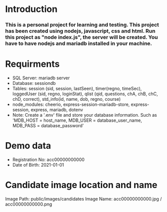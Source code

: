 # Introduction
### This is a personal project for learning and testing. This project has been created using nodejs, javascript, css and html. Run this project as "node index.js", the server will be created. You have to have nodejs and mariadb installed in your machine.

# Requirments

* SQL Server: mariadb server
* Database:   sessiondb
* Tables:     session (sid, session, lastSeen), timer(regno, timeSec), loggedUser (sid, regno, loginStat), qlist (qid, questions, chA, chB, chC, chD, correct), std_info(id, name, dob, regno, course)
* node_modules:   cheerio, express-session-mariadb-store, express-session, express, mariadb, dotenv
* Note: Create a '.env' file and store your database information. Such as 'MDB_HOST = host_name, MDB_USER = database_user_name, MDB_PASS = database_password'

# Demo data

* Registration No:    acc00000000000
* Date of Birth:      2021-01-01

# Candidate image location and name

Image Path: public/images/candidates
Image Name: acc00000000000.jpg / acc00000000000.png

